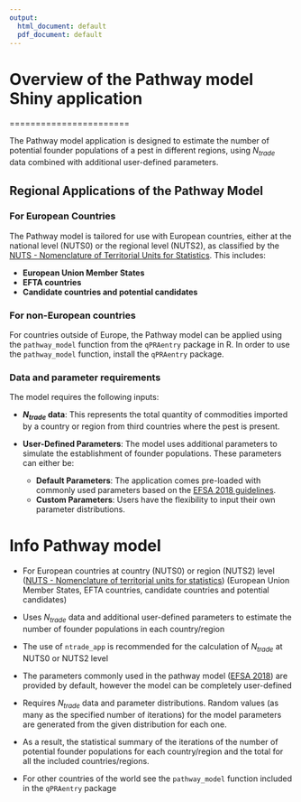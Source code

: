 ```yaml
---
output:
  html_document: default
  pdf_document: default
---
```


# Overview of the Pathway model Shiny application
=======================

The Pathway model application is designed to estimate the number of potential founder populations of a pest in different regions, using $N_{trade}$ data combined with additional user-defined parameters.


## Regional Applications of the Pathway Model

### For European Countries

The Pathway model is tailored for use with European countries, either at the national level (NUTS0) or the regional level (NUTS2), as classified by the [NUTS - Nomenclature of Territorial Units for Statistics](https://ec.europa.eu/eurostat/web/nuts). This includes:

- **European Union Member States**
- **EFTA countries**
- **Candidate countries and potential candidates**

### For non-European countries
For countries outside of Europe, the Pathway model can be applied using the `pathway_model` function from the `qPRAentry` package in R. In order to use the `pathway_model` function, install the `qPRAentry` package.


### Data and parameter requirements

The model requires the following inputs:

- **$N_{trade}$ data**: This represents the total quantity of commodities imported by a country or region from third countries where the pest is present.

- **User-Defined Parameters**: The model uses additional parameters to simulate the establishment of founder populations. These parameters can either be:
  - **Default Parameters**: The application comes pre-loaded with commonly used parameters based on the [EFSA 2018 guidelines](https://doi.org/10.2903/j.efsa.2018.5350).
  - **Custom Parameters**: Users have the flexibility to input their own parameter distributions.





Info Pathway model
=======================

* For European countries at country (NUTS0) or region (NUTS2) level 
([NUTS - Nomenclature of territorial units for statistics](https://ec.europa.eu/eurostat/web/nuts))
(European Union Member States, EFTA countries, candidate countries and potential candidates)
* Uses $N_{trade}$ data and additional user-defined parameters to estimate the number 
of founder populations in each country/region
* The use of `ntrade_app` is recommended for the calculation of $N_{trade}$ at NUTS0 or NUTS2 level
* The parameters commonly used in the pathway model ([EFSA 2018](https://doi.org/10.2903/j.efsa.2018.5350)) 
are provided by default, however the model can be completely user-defined
* Requires $N_{trade}$ data and parameter distributions. Random values (as many as the 
specified number of iterations) for the model parameters are generated from the given 
distribution for each one.
* As a result, the statistical summary of the iterations of the number of potential 
founder populations for each country/region and the total for all the included countries/regions.

* For other countries of the world see the `pathway_model` function included in the 
`qPRAentry` package
